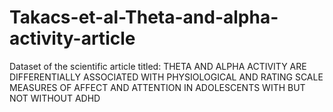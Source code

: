 # Takacs-et-al-Theta-and-alpha-activity-article
Dataset of the scientific article titled: THETA AND ALPHA ACTIVITY ARE DIFFERENTIALLY ASSOCIATED WITH PHYSIOLOGICAL AND RATING SCALE MEASURES OF AFFECT AND ATTENTION IN ADOLESCENTS WITH BUT NOT WITHOUT ADHD
